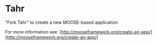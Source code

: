 Tahr
=====

"Fork Tahr" to create a new MOOSE-based application.

For more information see: [http://mooseframework.org/create-an-app/](http://mooseframework.org/create-an-app/)
